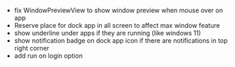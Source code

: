 - fix WindowPreviewView to show window preview when mouse over on app
- Reserve place for dock app in all screen to affect max window feature
- show underline under apps if they are running (like windows 11)
- show notification badge on dock app icon if there are notifications in top right corner
- add run on login option
